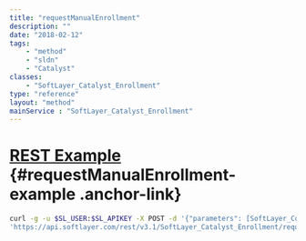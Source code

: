 ```yaml
---
title: "requestManualEnrollment"
description: ""
date: "2018-02-12"
tags:
    - "method"
    - "sldn"
    - "Catalyst"
classes:
    - "SoftLayer_Catalyst_Enrollment"
type: "reference"
layout: "method"
mainService : "SoftLayer_Catalyst_Enrollment"
---
```


# [REST Example](#requestManualEnrollment-example) <a href="/article/rest/"><i class="fas fa-question"></i></a> {#requestManualEnrollment-example .anchor-link} 
```bash
curl -g -u $SL_USER:$SL_APIKEY -X POST -d '{"parameters": [SoftLayer_Container_Catalyst_ManualEnrollmentRequest]}' \
'https://api.softlayer.com/rest/v3.1/SoftLayer_Catalyst_Enrollment/requestManualEnrollment'
```
